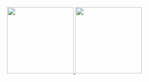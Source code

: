 <p align="center">
  <a href="https://github.com/dobernike">
    <img height="150px" src="https://github-readme-stats.vercel.app/api?username=dobernike&theme=vue-dark&include_all_commits=true&count_private=true"/>
    <img height="150px" src="https://github-readme-stats.vercel.app/api/top-langs/?username=dobernike&layout=compact&theme=vue-dark&hide=css,scss,html,ejs,sass&exclude_repo=dotfiles"/>
  </a>
</p>

<!--
**dobernike/dobernike** is a ✨ _special_ ✨ repository because its `README.md` (this file) appears on your GitHub profile.

Here are some ideas to get you started:

- 🔭 I’m currently working on ...
- 🌱 I’m currently learning ...
- 👯 I’m looking to collaborate on ...
- 🤔 I’m looking for help with ...
- 💬 Ask me about ...
- 📫 How to reach me: ...
- 😄 Pronouns: ...
- ⚡ Fun fact: ...
-->

